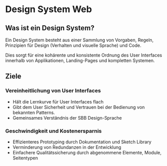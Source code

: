 # Design System Web
## Was ist ein Design System?
Ein Design System besteht aus einer Sammlung von Vorgaben, Regeln, Prinzipien für Design (Verhalten und visuelle Sprache) und Code.

Dies sorgt für eine kohärente und konsistente Ordnung des User Interfaces innerhalb von Applikationen, Landing-Pages und kompletten Systemen.

## Ziele
### Vereinheitlichung von User Interfaces
- Hält die Lernkurve für User Interfaces flach
- Gibt dem User Sicherheit und Vertrauen bei der Bedienung von bekannten Patterns.
- Gemeinsames Verständnis der SBB Design-Sprache
### Geschwindigkeit und Kostenersparnis
- Effizienteres Prototyping durch Dokumentation und Sketch Library
- Verminderung von Redundanzen in der Entwicklung
- Einfachere Qualitätssicherung durch abgenommene Elemente, Module, Seitentypen
